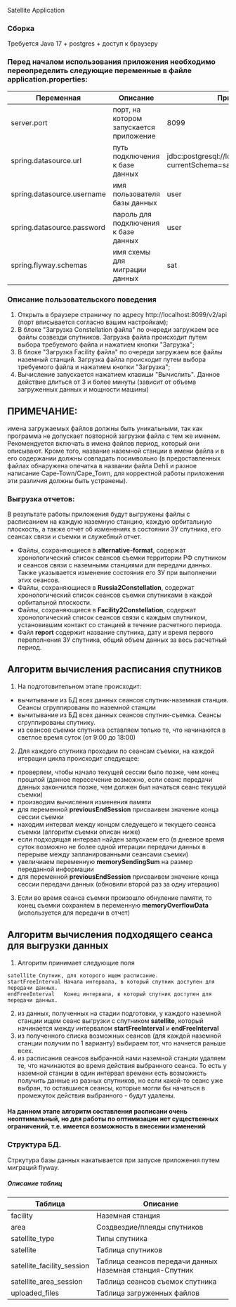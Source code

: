 Satellite Application
### Сборка

Требуется Java 17 + postgres + доступ к браузеру

### Перед началом использования приложения необходимо переопределить следующие переменные в файле application.properties:
| Переменная                    | Описание                                                                            | Пример                                                   |
|-------------------------------|-------------------------------------------------------------------------------------|----------------------------------------------------------|
| server.port                   | порт, на котором запускается приложение                                             | 8099                                                     |
| spring.datasource.url         | путь подключения к базе данных                                                      | jdbc:postgresql://localhost:5436/user?currentSchema=sat  |
| spring.datasource.username    | имя пользователя базы данных                                                        | user                                                     |
| spring.datasource.password    | пароль для подключения к базе данных                                                | user                                                     |
| spring.flyway.schemas         | имя схемы для миграции данных                                                       | sat                                                      |                               | /home/user/data_satellite                                |

### Описание пользовательского поведения
1. Открыть в браузере страничку по адресу http://localhost:8099/v2/api (порт вписывается согласно вашим настройкам); 
2. В блоке "Загрузка Constellation файла" по очереди загружаем все файлы созвезди спутников. Загрузка файла происходит путем выбора требуемого файла и нажатием кнопки "Загрузка";
3. В блоке "Загрузка Facility файла" по очереди загружаем все файлы наземный станций. Загрузка файла происходит путем выбора требуемого файла и нажатием кнопки "Загрузка";
4. Вычисление запускается нажатием клавиши "Вычислить". Данное действие длиться от 3 и более минуты (зависит от объема загруженных данных и мощности машины)

## ПРИМЕЧАНИЕ:
имена загружаемых файлов должны быть уникальными, так как программа не допускает повторной загрузки файла с тем же именем. Рекомендуется включать в имена файлов период, который они описывают. Кроме того, название наземной станции в имени файла и в его содержании должны совпадать посимвольно (в предоставленных файлах обнаружена опечатка в названии файла Dehli и разное написание Cape-Town/Cape_Town, для корректной работы приложения эти различия должны быть устранены).

### Выгрузка отчетов:
В результате работы приложения будут выгружены файлы с расписанием на каждую наземную станцию, каждую орбитальную плоскость, а также отчет об изменениях в состоянии ЗУ спутника, его сеансах связи и съемки и служебный отчет.
* Файлы, сохраняющиеся в **alternative-format**, содержат хронологический список сеансов съемки территории РФ спутником и сеансов связи с наземными станциями для передачи данных. Также указывается изменение состояния его ЗУ при выполнении этих сеансов.
* Файлы, сохраняющиеся в **Russia2Constellation**, содержат хронологический список сеансов съемки спутниками в каждой орбитальной плоскости.
* Файлы, сохраняющиеся в **Facility2Constellation**, содержат хронологический список сеансов связи с каждым спутником, установившим контакт со станцией в течение расчетного периода.
* Файл **report** содержит название спутника, дату и время первого переполнения ЗУ спутника, общий объем данных за весь расчетный период.


## Алгоритм вычисления расписания спутников
1. На подготовительном этапе происходит:
 * вычитывание из БД всех данных сеансов спутник-наземная станция. Сеансы сгруппированы по наземной станции
 * вычитывание из БД всех данных сеансов спутник-съемка. Сеансы сгруппированы спутнику.
 * из сеансов съемки спутника оставляем только те, что начинаются в светлое время суток (от 9:00 до 18:00)
2. Для каждого спутника проходим по сеансам съемки, на каждой итерации цикла происходит следуещее:
 * проверяем, чтобы начало текущей сессии было позже, чем конец прошлой (данное пересечение возможно, если сеанс передачи данных закончился позже, чем должен был начаться сеанс текущей съемки)
 * производим вычисления изменения памяти
 * для переменной **previousEndSession** присваивем значение конца сессии съемки
 * находим интервал между концом следуещего и текущего сеанса съемки (алгоритм съемки описан ниже)
 * если подходящая интервал найден запускаем его (в дневное время суток возможно не более одной итерации передачи данных в перерыве между запланированными сеансами съемки)
 * увеличиаем переменную **memorySendingSum** на размер переданной информации
 * для переменной **previousEndSession** присваивем значение конца сессии передачи данных (обновили второй раз за одну итерацию)
3. Если во время сеанса съемки произошло обнуление памяти, то конец съемки сохраняем в переменную **memoryOverflowData** (используется для передачи в отчет)

## Алгоритм вычисления подходящего сеанса для выгрузки данных
1. Алгоритм принимает следующие поля
```
satellite Спутник, для которого ищем расписание.
startFreeInterval Начала интервала, в который спутник доступен для передачи данных.
endFreeInterval   Конец интервала, в который спутник доступен для передачи данных.
```
2. из данных, полученных на стадии подготовки, у каждого наземной станции ищем сеанс выгрузки с спутником **satellite**, который начинается между интервалом  **startFreeInterval** и **endFreeInterval**
3. из полученного списка возможных сеансов (для каждой наземной станции получим по 1 варианту) выбираем тот, что начнется раньше всех.
4. из расписания сеансов выбранной нами наземной станции удаляем те, что начинаются во время действия выбранного сеанса. То есть у наземной станции в один интервал времени есть возможнсть получить данные из разных спутников, но если какой-то сеанс уже выбран, то оставшиеся сеансы, которые могли бы начаться в промежуток действия выбранного - будут удалены.

#### На данном этапе алгоритм составления расписани очень неоптимальный, но для работы по оптимизации нет существенных ограничений, т.е. имеется возможность в внесении изменений

### Структура БД.

Стркутура базы данных накатывается при запуске приложения путем миграций flyway.

##### Описание таблиц

| Таблица                    | Описание                                                 |
|----------------------------|----------------------------------------------------------|
| facility                   | Наземная станция                                         |
| area                       | Создвездие/плеяды спутников                              |
| satellite_type             | Типы спутника                                            |
| satellite                  | Таблица спутников                                        |
| satellite_facility_session | Таблица сеансов передачи данных Наземная станция-Спутник |
| satellite_area_session     | Таблица сеансов съемок спутника                          |
| uploaded_files             | Таблица загруженных файлов                               |

